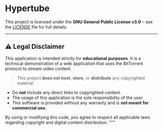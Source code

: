 # Hypertube

This project is licensed under the **GNU General Public License v3.0** – see the [LICENSE](https://www.gnu.org/licenses/gpl-3.0.en.html) file for full details.

---

## ⚠️ Legal Disclaimer

This application is intended strictly for **educational purposes**. It is a technical demonstration of a web application that uses the BitTorrent protocol to stream video content.

> This project **does not host**, **store**, or **distribute** any copyrighted material.

- Do **not** include any direct links to copyrighted content.
- The usage of this application is the sole responsibility of the user.
- This software is provided without any warranty and is **not meant for commercial use**.

By using or modifying this code, you agree to respect all applicable laws regarding copyright and digital content distribution.
"""
